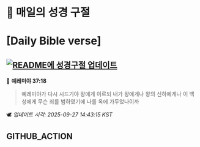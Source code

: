 # 🙏 매일의 성경 구절
# [Daily Bible verse]
## [![README에 성경구절 업데이트](https://github.com/DONGSUKA/first_test/actions/workflows/update-readme-bible.yml/badge.svg)](https://github.com/DONGSUKA/first_test/actions/workflows/update-readme-bible.yml)
<!-- START_BIBLE_VERSE -->
📖 **예레미야 37:18**
> 예레미야가 다시 시드기야 왕에게 이르되 내가 왕에게나 왕의 신하에게나 이 백성에게 무슨 죄를 범하였기에 나를 옥에 가두었나이까

🕊️ _업데이트 시각: 2025-09-27 14:43:15 KST_
  <!-- END_BIBLE_VERSE -->
## GITHUB_ACTION
